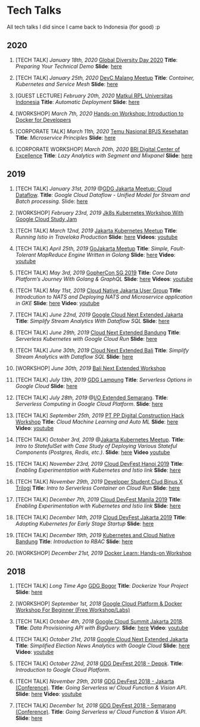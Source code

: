 Tech Talks
===

All tech talks I did since I came back to Indonesia (for good) :p

## 2020

1. [TECH TALK] *January 18th, 2020* [Global Diversity Day 2020](https://www.globaldiversitycfpday.com/events/230) **Title**: *Preparing Your Technical Demo* **Slide**: [here](https://docs.google.com/presentation/d/1XXTwU33ZmiLk90C8TTwlHtq3s2ytSME-Su1OYzM36dI/edit?usp=sharing)

1. [TECH TALK] *January 25th, 2020* [DevC Malang Meetup](https://www.facebook.com/groups/DevCMalang/) **Title**: *Container, Kubernetes and Service Mesh* **Slide**: [here](https://docs.google.com/presentation/d/1IqYsDEA6Atq-s0xFkLvNGxAAs5nomji0VOOf6gS-mFI/edit?usp=sharing)

1. [GUEST LECTURE] *February 20th, 2020* [Matkul RPL Universitas Indonesia]() **Title**: *Automatic Deployment* **Slide**: [here](https://docs.google.com/presentation/d/1B1bjVGLTA1xhQ01I9HzsJJC5wZIEWhR04wJ_xwnll9U/edit?usp=sharing)

1. [WORKSHOP] *March 7th, 2020* [Hands-on Workshop: Introduction to Docker for Developers](https://www.meetup.com/Kubernetes-and-Cloud-Native-Bandung/events/268976066/)

1. [CORPORATE TALK] *March 11th, 2020* [Temu Nasional BPJS Kesehatan]() **Title**: *Microservice Principles* **Slide**: [here](https://docs.google.com/presentation/d/1auoxvujsDnqzJYBiJrzBFWmfVa05XJgAGIthHJ--xAM/edit?usp=sharing)

1. [CORPORATE WORKSHOP] *March 20th, 2020* [BRI Digital Center of Excellence]() **Title**: *Lazy Analytics with Segment and Mixpanel* **Slide**: [here](https://docs.google.com/presentation/d/1LJyNef7-rCVXv5O_tdGxqWQA6E7u4wy9vDyhtyj6S_Y/edit?usp=sharing)


## 2019

1. [TECH TALK] *January 31st, 2019* @[GDG Jakarta Meetup: Cloud Dataflow](https://www.meetup.com/GDG-Jakarta/events/258350522/). **Title**: *Google Cloud Dataflow - Unified Model for Stream and Batch processing*. Slide: [here](https://docs.google.com/presentation/d/1Ws73JxlVH39HiKiYuF3vW903j8wFzxPQihXz4CQ_HZM/edit?usp=sharing)

1. [WORKSHOP] *February 23rd, 2019* [Jk8s Kubernetes Workshop With Google Cloud Study Jam](https://www.meetup.com/jakarta-kubernetes/events/258806950/)

1. [TECH TALK] *March 12nd, 2019* [Jakarta Kubernetes Meetup](https://www.meetup.com/jakarta-kubernetes/events/259186080/) **Title**: *Running Istio in Traveloka Production* **Slide**: [here](https://docs.google.com/presentation/d/1wnPjOaXLRvfpCyvP6yzjxayiK3JMBfIPOoAapa4aFbo/edit?usp=sharing) **Videos**: [youtube](https://www.youtube.com/watch?v=w926ICLyEBg&t=79s)

1. [TECH TALK] *April 25th, 2019* [GoJakarta Meetup](https://www.meetup.com/GoJakarta/events/260326493/) **Title**: *Simple, Fault-Tolerant MapReduce Engine Written in Golang* **Slide**: [here](https://docs.google.com/presentation/d/1gjZqhq0Un2cXAdgLq9pN_kvxiXcnrehSvsEa17TR5wg/edit?usp=sharing) **Video**: [youtube](https://www.youtube.com/watch?v=ugn922zxTck&t=770s)

1. [TECH TALK] *May 3rd, 2019* [GopherCon SG 2019](https://2019.gophercon.sg/) **Title**: *Core Data Platform’s Journey 
With Golang & GraphQL* **Slide**: [here](https://docs.google.com/presentation/d/1GJD0QwBBsvXr4AWKA2losuvdjUN8ZfvF-GPMibuoHl0/edit?usp=sharing) **Videos**: [youtube](https://www.youtube.com/watch?v=hIScta6OxQ8&t=1s)

1. [TECH TALK] *May 11st, 2019* [Cloud Native Jakarta User Group](https://www.meetup.com/Microservice-JKT/events/261157665/) **Title**: *Introdcution to NATS and Deploying NATS and Microservice application in GKE* **Slide**: [here](https://docs.google.com/presentation/d/1FtU8F2mDxe-U4cUBUHrpJmx6FTafUv0FETF1qcxobv4/edit?usp=sharing) **Video**: [youtube](https://www.youtube.com/watch?v=w2J2S6v3K50)

1. [TECH TALK] *June 22nd, 2019* [Google Cloud Next Extended Jakarta](https://www.meetup.com/GDG-Cloud-Jakarta/events/261637121/) **Title**: *Simplify Stream Analytics With Dataflow SQL* **Slide**: [here](https://docs.google.com/presentation/d/1Kktp0weytCyJcGv2GT0HL-zKYvenjWYbwCW5WJ_ONfk/edit?usp=sharing)

1. [TECH TALK] *June 29th, 2019* [Cloud Next Extended Bandung](https://www.meetup.com/GDG-Bandung/events/261855760/) **Title**: *Serverless Kubernetes with Google Cloud Run* **Slide**: [here](https://docs.google.com/presentation/d/1zrm_p4PMzG3jdtTIBrT95zMMomT0gmVRp9nb53cuTLQ/edit?usp=sharing)

1. [TECH TALK] *June 30th, 2019* [Cloud Next Extended Bali](https://www.meetup.com/GDG-Bali/events/261891448/) **Title**: *Simplify Stream Analytics with Dataflow SQL* **Slide**: [here](https://docs.google.com/presentation/d/1Kktp0weytCyJcGv2GT0HL-zKYvenjWYbwCW5WJ_ONfk/edit?usp=sharing)

1. [WORKSHOP] *June 30th, 2019* [Bali Next Extended Workshop](https://www.meetup.com/GDG-Bali/events/261891448/)

1. [TECH TALK] *July 13th, 2019* [GDG Lampung]() **Title**: *Serverless Options in Google Cloud* **Slide**: [here](https://docs.google.com/presentation/d/1lQT1BG2Sl0SpNwOuh31NXvnO-FIyyJxGR8mpm7oy9_E/edit?usp=sharing)

1. [TECH TALK] *July 28th, 2019* @[I/O Extended Semarang](https://www.meetup.com/gdg-semarang/events/262769046/). **Title**: *Serverless Computing in Google Cloud Platform*. **Slide**: [here](https://docs.google.com/presentation/d/1ofPuQnmn7Ntb1LPAubVx6sGHL2s477F4aGZpe28FMWc/edit?usp=sharing)

1. [TECH TALK] *September 25th, 2019* [PT PP Digital Construction Hack Workshop](http://infobanknews.com/ptpp-gelar-digital-construction-hack-workshop/) **Title**: *Cloud Machine Learning and Auto ML* **Slide**: [here](https://docs.google.com/presentation/d/1MSDcU6Bi55jp0GGwwdmhGgZu06JonY8CvOKJ-5nIBDM/edit?usp=sharing) **Video**: [youtube](https://www.youtube.com/watch?v=RK8oqewAUKc)

1. [TECH TALK] *October 3rd, 2019* @[Jakarta Kubernetes Meetup](https://www.meetup.com/jakarta-kubernetes/events/265139864/). **Title**: *Intro to StatefulSet with Case Study of Deploying Various Stateful Components (Postgres, Redis, etc.)*. **Slide**: [here](https://docs.google.com/presentation/d/1x1Qsfujw4WU7ucf-Lq-wdEcMcSg-u0E5QifJD5w2Flc) **Video** [youtube](https://youtu.be/69voJLpcGLU)

1. [TECH TALK] *November 23rd, 2019* [Cloud DevFest Hanoi 2019](https://www.meetup.com/GDG-Cloud-Hanoi/events/264539848/) **Title**: *Enabling Experimentation with Kubernetes and Istio link* **Slide**: [here](https://docs.google.com/presentation/d/1iaGUf2IyJ6Y_J8BgfNsHIq3lyEWY3LxhFUFTa4PAu0k/edit?usp=sharing)

1. [TECH TALK] *November 29th, 2019* [Developer Student Clud Binus X Trilogi]() **Title**: *Intro to Serverless Container on Cloud Run* **Slide**: [here](https://docs.google.com/presentation/d/1zrm_p4PMzG3jdtTIBrT95zMMomT0gmVRp9nb53cuTLQ/edit?usp=sharing)

1. [TECH TALK] *December 7th, 2019* [Cloud DevFest Manila 2019](https://www.meetup.com/GDG-Cloud-Manila/events/265253762/) **Title**: *Enabling Experimentation with Kubernetes and Istio link* **Slide**: [here](https://docs.google.com/presentation/d/1iaGUf2IyJ6Y_J8BgfNsHIq3lyEWY3LxhFUFTa4PAu0k/edit?usp=sharing)

1. [TECH TALK] *December 14th, 2019* [Cloud DevFest Jakarta 2019](https://www.meetup.com/GDG-Cloud-Jakarta/events/266746388/) **Title**: *Adopting Kubernetes for Early Stage Startup* **Slide**: [here](https://docs.google.com/presentation/d/1v9Tuqt1AjTl5JJMy4ZNHSnXtRxFPAPSTnuvesS-pwhU/edit?usp=sharing)

1. [TECH TALK] *December 19th, 2019* [Kubernetes and Cloud Native Bandung](https://www.meetup.com/Kubernetes-and-Cloud-Native-Bandung/events/267202957/) **Title**: *Introduction to RBAC* **Slide**: [here](https://docs.google.com/presentation/d/1pUgTksN6qn3oDkSp8tmQB5QGzCl1T7R_Uphwulk6daI/edit?usp=sharing)

1. [WORKSHOP] *December 21st, 2019* [Docker Learn: Hands-on Workshop](https://www.meetup.com/Docker-Indonesia/events/265418699/)

## 2018
1. [TECH TALK] *Long Time Ago* [GDG Bogor](https://www.meetup.com/GDG-Bogor/events/past/) **Title**: *Dockerize Your Project* **Slide**: [here](https://docs.google.com/presentation/d/11VjXD2HLJmh69wB0QInWDvUTkKHwlUXo_DBE8SqtALg/edit?usp=sharing)

1. [WORKSHOP] *September 1st, 2018* [Google Cloud Platform & Docker Workshop For Beginner (Free Workshop/Labs)](https://www.meetup.com/GDG-Jakarta/events/254027476/)

1. [TECH TALK] *October 4th, 2018* [Google Cloud Summit Jakarta 2018](). **Title**: *Data Provisioning API with BigQuery.* **Slide**: [here](https://docs.google.com/presentation/d/1B1HWk0f1E-AKQnCUzlipU4bJZp2hHoYVgp1DcPg5kPw/edit?usp=sharing) **Video**: [youtube](https://www.youtube.com/watch?v=M27b9EdLCBA&t=849s)

1. [TECH TALK] *October 21st, 2018* [Google Cloud Next Extended Jakarta]() **Title**: *Simplified Election News Analytics with Google Cloud* **Slide**: [here](https://docs.google.com/presentation/d/1iMB9atmnQXE7SJIBaxeco4ku8yZAW2H7XUfRlUAQZJg/edit?usp=sharing) **Video**: [youtube](https://www.youtube.com/watch?v=W2o96PJnnao)

1. [TECH TALK] *October 22nd, 2018* [GDG DevFest 2018 - Depok](https://www.meetup.com/gdg-depok/events/254842453/). **Title**: *Introduction to Google Cloud Platform*. 

1. [TECH TALK] *November 29th, 2018* [GDG DevFest 2018 - Jakarta (Conference)](https://www.meetup.com/GDG-Jakarta/events/255956807/). **Title**: *Going Serverless w/ Cloud Function & Vision API*. **Slide**: [here](https://docs.google.com/presentation/d/1xHJ6_pAWJ7ug9B0KJ1IV-kkk2lcpA0YNb6R_RWw1nYg/edit?usp=sharing) **Video**: [youtube](https://www.youtube.com/watch?v=9N-7QOnsfdk&t=6s)

1. [TECH TALK] *December 1st, 2018* [GDG DevFest 2018 - Semarang (Conference)](https://www.meetup.com/gdg-semarang/events/255822655/). **Title**: *Going Serverless w/ Cloud Function & Vision API*. **Slide**: [here](https://docs.google.com/presentation/d/1d7c7OKf5Wi77J8dD__My7v0F9kBrwtiWCJNcAdBLGu0/edit?usp=sharing)


